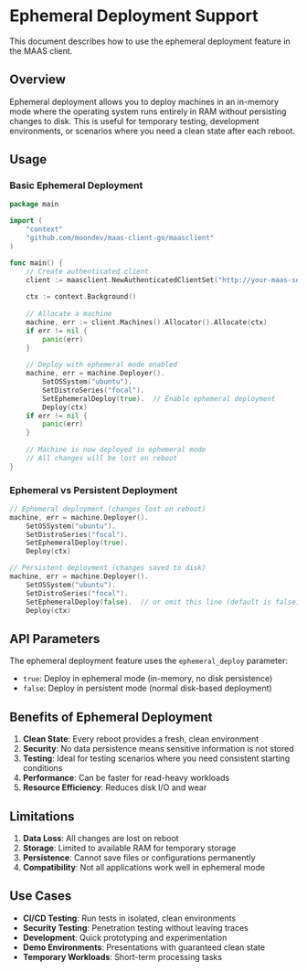 # Ephemeral Deployment Support

This document describes how to use the ephemeral deployment feature in the MAAS client.

## Overview

Ephemeral deployment allows you to deploy machines in an in-memory mode where the operating system runs entirely in RAM without persisting changes to disk. This is useful for temporary testing, development environments, or scenarios where you need a clean state after each reboot.

## Usage

### Basic Ephemeral Deployment

```go
package main

import (
    "context"
    "github.com/moondev/maas-client-go/maasclient"
)

func main() {
    // Create authenticated client
    client := maasclient.NewAuthenticatedClientSet("http://your-maas-server", "your-api-key")
    
    ctx := context.Background()
    
    // Allocate a machine
    machine, err := client.Machines().Allocator().Allocate(ctx)
    if err != nil {
        panic(err)
    }
    
    // Deploy with ephemeral mode enabled
    machine, err = machine.Deployer().
        SetOSSystem("ubuntu").
        SetDistroSeries("focal").
        SetEphemeralDeploy(true).  // Enable ephemeral deployment
        Deploy(ctx)
    if err != nil {
        panic(err)
    }
    
    // Machine is now deployed in ephemeral mode
    // All changes will be lost on reboot
}
```

### Ephemeral vs Persistent Deployment

```go
// Ephemeral deployment (changes lost on reboot)
machine, err = machine.Deployer().
    SetOSSystem("ubuntu").
    SetDistroSeries("focal").
    SetEphemeralDeploy(true).
    Deploy(ctx)

// Persistent deployment (changes saved to disk)
machine, err = machine.Deployer().
    SetOSSystem("ubuntu").
    SetDistroSeries("focal").
    SetEphemeralDeploy(false).  // or omit this line (default is false)
    Deploy(ctx)
```

## API Parameters

The ephemeral deployment feature uses the `ephemeral_deploy` parameter:

- `true`: Deploy in ephemeral mode (in-memory, no disk persistence)
- `false`: Deploy in persistent mode (normal disk-based deployment)

## Benefits of Ephemeral Deployment

1. **Clean State**: Every reboot provides a fresh, clean environment
2. **Security**: No data persistence means sensitive information is not stored
3. **Testing**: Ideal for testing scenarios where you need consistent starting conditions
4. **Performance**: Can be faster for read-heavy workloads
5. **Resource Efficiency**: Reduces disk I/O and wear

## Limitations

1. **Data Loss**: All changes are lost on reboot
2. **Storage**: Limited to available RAM for temporary storage
3. **Persistence**: Cannot save files or configurations permanently
4. **Compatibility**: Not all applications work well in ephemeral mode

## Use Cases

- **CI/CD Testing**: Run tests in isolated, clean environments
- **Security Testing**: Penetration testing without leaving traces
- **Development**: Quick prototyping and experimentation
- **Demo Environments**: Presentations with guaranteed clean state
- **Temporary Workloads**: Short-term processing tasks 